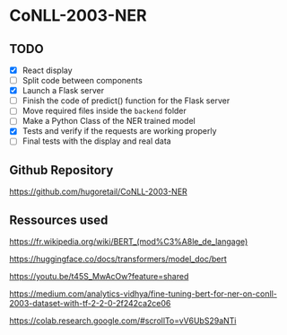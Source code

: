 


# CoNLL-2003-NER

## TODO
- [x] React display
- [ ] Split code between components
- [x] Launch a Flask server
- [ ] Finish the code of predict() function for the Flask server
- [ ] Move required files inside the `backend` folder
- [ ] Make a Python Class of the NER trained model
- [x] Tests and verify if the requests are working properly
- [ ] Final tests with the display and real data

## Github Repository

https://github.com/hugoretail/CoNLL-2003-NER

## Ressources used

https://fr.wikipedia.org/wiki/BERT_(mod%C3%A8le_de_langage)

https://huggingface.co/docs/transformers/model_doc/bert

https://youtu.be/t45S_MwAcOw?feature=shared

https://medium.com/analytics-vidhya/fine-tuning-bert-for-ner-on-conll-2003-dataset-with-tf-2-2-0-2f242ca2ce06

https://colab.research.google.com/#scrollTo=vV6UbS29aNTi

